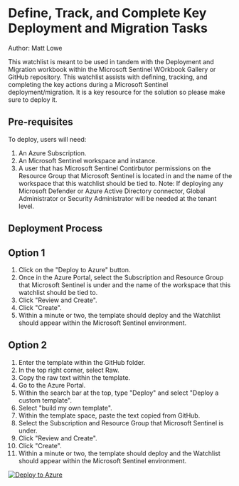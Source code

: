 # Define, Track, and Complete Key Deployment and Migration Tasks
Author: Matt Lowe

This watchlist is meant to be used in tandem with the Deployment and Migration workbook within the Microsoft Sentinel WOrkbook Gallery or GitHub repository. This watchlist assists with defining, tracking, and completing the key actions during a Microsoft Sentinel deployment/migration. It is a key resource for the solution so please make sure to deploy it.

## **Pre-requisites**

To deploy, users will need:
1. An Azure Subscription.
2. An Microsoft Sentinel workspace and instance.
3. A user that has Microsoft Sentinel Contirbutor permissions on the Resource Group that Microsoft Sentinel is located in and the name of the workspace that this watchlist should be tied to.
Note: If deploying any Microsoft Defender or Azure Active Directory connector, Global Administrator or Security Administrator will be needed at the tenant level.

## **Deployment Process**
## Option 1
1. Click on the "Deploy to Azure" button.
2. Once in the Azure Portal, select the Subscription and Resource Group that Microsoft Sentinel is under and the name of the workspace that this watchlist should be tied to.
3. Click "Review and Create".
4. Click "Create".
5. Within a minute or two, the template should deploy and the Watchlist should appear within the Microsoft Sentinel environment.

## Option 2
1. Enter the template within the GitHub folder.
2. In the top right corner, select Raw.
3. Copy the raw text within the template.
4. Go to the Azure Portal.
5. Within the search bar at the top, type "Deploy" and select "Deploy a custom template".
6. Select "build my own template".
7. Within the template space, paste the text copied from GitHub.
8. Select the Subscription and Resource Group that Microsoft Sentinel is under.
9. Click "Review and Create".
10. Click "Create".
11. Within a minute or two, the template should deploy and the Watchlist should appear within the Microsoft Sentinel environment.

[![Deploy to Azure](https://aka.ms/deploytoazurebutton)](https://portal.azure.com/#create/Microsoft.Template/uri/https%3A%2F%2Fraw.githubusercontent.com%2FAzure%2FAzure-Sentinel%2Fmaster%2FWatchlists%2FDeploymentandMigration%2Fazuredeploy.json)
